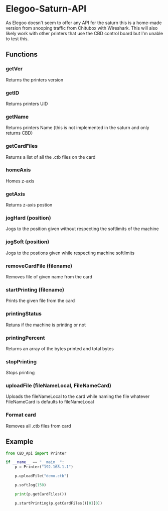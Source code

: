 # Elegoo-Saturn-API
As Elegoo doesn't seem to offer any API for the saturn this is a home-made version from snooping traffic from Chitubox with Wireshark. This will also likely work with other printers that use the CBD control board but I'm unable to test this.

## Functions
### getVer
Returns the printers version
### getID
Returns printers UID
### getName 
Returns printers Name (this is not implemented in the saturn and only returns CBD)
### getCardFiles
Returns a list of all the .ctb files on the card
### homeAxis
Homes z-axis
### getAxis
Returns z-axis postion
### jogHard (position)
Jogs to the position given without respecting the softlimits of the machine
### jogSoft (position)
Jogs to the postions given while respecting machine softlimits
### removeCardFile (filename)
Removes file of given name from the card
### startPrinting (filename)
Prints the given file from the card
### printingStatus
Retuns if the machine is printing or not
### printingPercent 
Returns an array of the bytes printed and total bytes
### stopPrinting
Stops printing
### uploadFile (fileNameLocal, FileNameCard)
Uploads the fileNameLocal to the card while naming the file whatever FileNameCard is defaults to fileNameLocal
### Format card
Removes all .ctb files from card

## Example
```python
from CBD_Api import Printer

if __name__ == "__main__":
    p = Printer("192.168.1.1")

    p.uploadFile("demo.ctb")

    p.softJog(150)

    print(p.getCardFiles())

    p.startPrinting(p.getCardFiles()[0][0])
```
